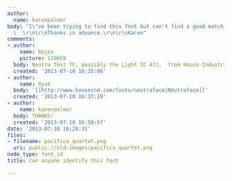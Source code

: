 ```yaml
---
author:
  name: karenpalmer
body: "I\"ve been trying to find this font but can't find a good match with the P.
  \  \r\n\r\nThanks in advance.\r\n\r\nKaren"
comments:
- author:
    name: bojev
    picture: 110659
  body: Neutra Text TF, possibly the Light SC Alt,  from House-Industries
  created: '2013-07-10 16:35:06'
- author:
    name: Ryuk
  body: '[[http://www.houseind.com/fonts/neutraface|Neutraface]]'
  created: '2013-07-10 16:37:19'
- author:
    name: karenpalmer
  body: THANKS!
  created: '2013-07-10 16:50:57'
date: '2013-07-10 16:28:31'
files:
- filename: pacifica_quartet.png
  uri: public://old-images/pacifica_quartet.png
node_type: font_id
title: Can anyone identify this font

---
```

